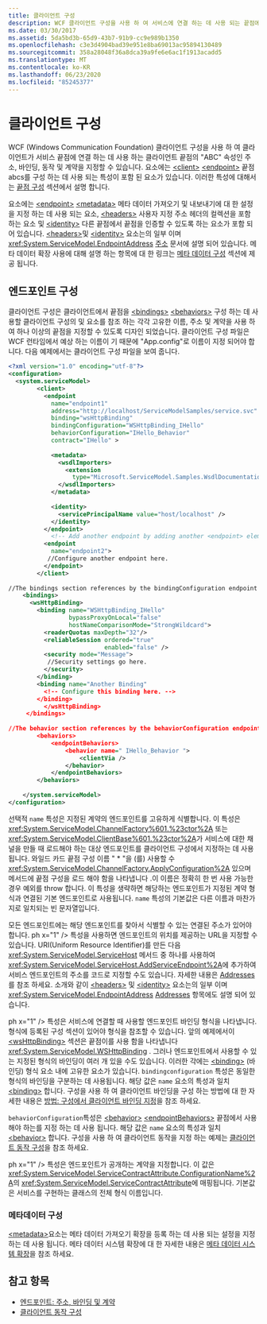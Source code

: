 ```yaml
---
title: 클라이언트 구성
description: WCF 클라이언트 구성을 사용 하 여 서비스에 연결 하는 데 사용 되는 끝점에 대 한 주소, 바인딩, 동작 및 계약을 지정 하는 방법에 대해 알아봅니다.
ms.date: 03/30/2017
ms.assetid: 5da5bd3b-65d9-43b7-91b9-cc9e989b1350
ms.openlocfilehash: c3e3d4904bad39e951e8ba69013ac95894130489
ms.sourcegitcommit: 358a28048f36a8dca39a9fe6e6ac1f1913acadd5
ms.translationtype: MT
ms.contentlocale: ko-KR
ms.lasthandoff: 06/23/2020
ms.locfileid: "85245377"
---
```

# <a name="client-configuration"></a>클라이언트 구성
WCF (Windows Communication Foundation) 클라이언트 구성을 사용 하 여 클라이언트가 서비스 끝점에 연결 하는 데 사용 하는 클라이언트 끝점의 "ABC" 속성인 주소, 바인딩, 동작 및 계약을 지정할 수 있습니다. 요소에는 [\<client>](../../configure-apps/file-schema/wcf/client.md) [\<endpoint>](../../configure-apps/file-schema/wcf/endpoint-of-client.md) 끝점 abcs를 구성 하는 데 사용 되는 특성이 포함 된 요소가 있습니다. 이러한 특성에 대해서는 [끝점 구성](#configuring-endpoints) 섹션에서 설명 합니다.  
  
 요소에는 [\<endpoint>](../../configure-apps/file-schema/wcf/endpoint-of-client.md) [\<metadata>](../../configure-apps/file-schema/wcf/metadata.md) 메타 데이터 가져오기 및 내보내기에 대 한 설정을 지정 하는 데 사용 되는 요소, [\<headers>](../../configure-apps/file-schema/wcf/headers.md) 사용자 지정 주소 헤더의 컬렉션을 포함 하는 요소 및 [\<identity>](../../configure-apps/file-schema/wcf/identity.md) 다른 끝점에서 끝점을 인증할 수 있도록 하는 요소가 포함 되어 있습니다. [\<headers>](../../configure-apps/file-schema/wcf/headers.md)및 [\<identity>](../../configure-apps/file-schema/wcf/identity.md) 요소는의 일부 이며 <xref:System.ServiceModel.EndpointAddress> [주소](endpoint-addresses.md) 문서에 설명 되어 있습니다. 메타 데이터 확장 사용에 대해 설명 하는 항목에 대 한 링크는 [메타 데이터 구성](#configuring-metadata) 섹션에 제공 됩니다.  
  
## <a name="configuring-endpoints"></a>엔드포인트 구성  
 클라이언트 구성은 클라이언트에서 끝점을 [\<bindings>](../../configure-apps/file-schema/wcf/bindings.md) [\<behaviors>](../../configure-apps/file-schema/wcf/behaviors.md) 구성 하는 데 사용할 클라이언트 구성의 및 요소를 참조 하는 각각 고유한 이름, 주소 및 계약을 사용 하 여 하나 이상의 끝점을 지정할 수 있도록 디자인 되었습니다. 클라이언트 구성 파일은 WCF 런타임에서 예상 하는 이름이 기 때문에 "App.config"로 이름이 지정 되어야 합니다. 다음 예제에서는 클라이언트 구성 파일을 보여 줍니다.  
  
```xml  
<?xml version="1.0" encoding="utf-8"?>  
<configuration>  
  <system.serviceModel>  
        <client>  
          <endpoint  
            name="endpoint1"  
            address="http://localhost/ServiceModelSamples/service.svc"  
            binding="wsHttpBinding"  
            bindingConfiguration="WSHttpBinding_IHello"  
            behaviorConfiguration="IHello_Behavior"  
            contract="IHello" >  
  
            <metadata>  
              <wsdlImporters>  
                <extension  
                  type="Microsoft.ServiceModel.Samples.WsdlDocumentationImporter, WsdlDocumentation"/>  
              </wsdlImporters>  
            </metadata>  
  
            <identity>  
              <servicePrincipalName value="host/localhost" />  
            </identity>  
          </endpoint>  
            <!-- Add another endpoint by adding another <endpoint> element. -->
          <endpoint  
            name="endpoint2">  
           //Configure another endpoint here.  
          </endpoint>  
        </client>  
  
//The bindings section references by the bindingConfiguration endpoint attribute.  
    <bindings>  
      <wsHttpBinding>  
        <binding name="WSHttpBinding_IHello"
                 bypassProxyOnLocal="false"
                 hostNameComparisonMode="StrongWildcard">  
          <readerQuotas maxDepth="32"/>  
          <reliableSession ordered="true"
                           enabled="false" />  
          <security mode="Message">  
           //Security settings go here.  
          </security>  
        </binding>  
        <binding name="Another Binding"  
          <!-- Configure this binding here. -->  
        </binding>  
          </wsHttpBinding>  
     </bindings>  
  
//The behavior section references by the behaviorConfiguration endpoint attribute.  
        <behaviors>  
            <endpointBehaviors>  
                <behavior name=" IHello_Behavior ">  
                    <clientVia />  
                </behavior>  
            </endpointBehaviors>  
        </behaviors>  
  
    </system.serviceModel>  
</configuration>  
```  
  
 선택적 `name` 특성은 지정된 계약의 엔드포인트를 고유하게 식별합니다. 이 특성은 <xref:System.ServiceModel.ChannelFactory%601.%23ctor%2A> 또는 <xref:System.ServiceModel.ClientBase%601.%23ctor%2A>가 서비스에 대한 채널을 만들 때 로드해야 하는 대상 엔드포인트를 클라이언트 구성에서 지정하는 데 사용됩니다. 와일드 카드 끝점 구성 이름 " \* "을 (를) 사용할 수 <xref:System.ServiceModel.ChannelFactory.ApplyConfiguration%2A> 있으며 메서드에 끝점 구성을 로드 해야 함을 나타냅니다 .이 이름은 정확히 한 번 사용 가능한 경우 예외를 throw 합니다. 이 특성을 생략하면 해당하는 엔드포인트가 지정된 계약 형식과 연결된 기본 엔드포인트로 사용됩니다. `name` 특성의 기본값은 다른 이름과 마찬가지로 일치되는 빈 문자열입니다.  
  
 모든 엔드포인트에는 해당 엔드포인트를 찾아서 식별할 수 있는 연결된 주소가 있어야 합니다. ph x="1" /&gt; 특성을 사용하면 엔드포인트의 위치를 제공하는 URL을 지정할 수 있습니다. URI(Uniform Resource Identifier)를 만든 다음 <xref:System.ServiceModel.ServiceHost> 메서드 중 하나를 사용하여 <xref:System.ServiceModel.ServiceHost.AddServiceEndpoint%2A>에 추가하여 서비스 엔드포인트의 주소를 코드로 지정할 수도 있습니다. 자세한 내용은 [Addresses](endpoint-addresses.md)를 참조 하세요. 소개와 같이 [\<headers>](../../configure-apps/file-schema/wcf/headers.md) 및 [\<identity>](../../configure-apps/file-schema/wcf/identity.md) 요소는의 일부 이며 <xref:System.ServiceModel.EndpointAddress> [Addresses](endpoint-addresses.md) 항목에도 설명 되어 있습니다.  
  
 ph x="1" /&gt; 특성은 서비스에 연결할 때 사용할 엔드포인트 바인딩 형식을 나타냅니다. 형식에 등록된 구성 섹션이 있어야 형식을 참조할 수 있습니다. 앞의 예제에서이 [\<wsHttpBinding>](../../configure-apps/file-schema/wcf/wshttpbinding.md) 섹션은 끝점이를 사용 함을 나타냅니다 <xref:System.ServiceModel.WSHttpBinding> . 그러나 엔드포인트에서 사용할 수 있는 지정된 형식의 바인딩이 여러 개 있을 수도 있습니다. 이러한 각에는 [\<binding>](../../configure-apps/file-schema/wcf/bindings.md) (바인딩) 형식 요소 내에 고유한 요소가 있습니다. `bindingconfiguration` 특성은 동일한 형식의 바인딩을 구분하는 데 사용됩니다. 해당 값은 `name` 요소의 특성과 일치 [\<binding>](../../configure-apps/file-schema/wcf/bindings.md) 합니다. 구성을 사용 하 여 클라이언트 바인딩을 구성 하는 방법에 대 한 자세한 내용은 [방법: 구성에서 클라이언트 바인딩 지정](../how-to-specify-a-client-binding-in-configuration.md)을 참조 하세요.  
  
 `behaviorConfiguration`특성은 [\<behavior>](../../configure-apps/file-schema/wcf/behavior-of-endpointbehaviors.md) [\<endpointBehaviors>](../../configure-apps/file-schema/wcf/endpointbehaviors.md) 끝점에서 사용 해야 하는를 지정 하는 데 사용 됩니다. 해당 값은 `name` 요소의 특성과 일치 [\<behavior>](../../configure-apps/file-schema/wcf/behavior-of-endpointbehaviors.md) 합니다. 구성을 사용 하 여 클라이언트 동작을 지정 하는 예제는 [클라이언트 동작 구성](../configuring-client-behaviors.md)을 참조 하세요.  
  
 ph x="1" /&gt; 특성은 엔드포인트가 공개하는 계약을 지정합니다. 이 값은 <xref:System.ServiceModel.ServiceContractAttribute.ConfigurationName%2A>의 <xref:System.ServiceModel.ServiceContractAttribute>에 매핑됩니다. 기본값은 서비스를 구현하는 클래스의 전체 형식 이름입니다.  
  
### <a name="configuring-metadata"></a>메타데이터 구성  
 [\<metadata>](../../configure-apps/file-schema/wcf/metadata.md)요소는 메타 데이터 가져오기 확장을 등록 하는 데 사용 되는 설정을 지정 하는 데 사용 됩니다. 메타 데이터 시스템 확장에 대 한 자세한 내용은 [메타 데이터 시스템 확장](../extending/extending-the-metadata-system.md)을 참조 하세요.  
  
## <a name="see-also"></a>참고 항목

- [엔드포인트: 주소, 바인딩 및 계약](endpoints-addresses-bindings-and-contracts.md)
- [클라이언트 동작 구성](../configuring-client-behaviors.md)
